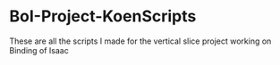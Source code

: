 # BoI-Project-KoenScripts
These are all the scripts I made for the vertical slice project working on Binding of Isaac
